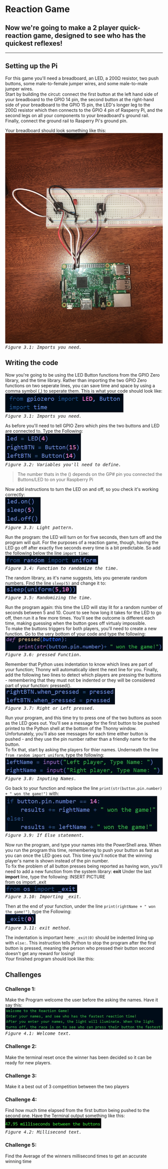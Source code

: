 # Reaction Game 
  Now we're going to make a 2 player quick-reaction game, designed to see who has the quickest reflexes!
---
---
## Setting up the Pi

  For this game you'll need a breadboard, an LED, a 200Ω resistor, two push buttons, some male-to-female jumper wires, and some male-to-male jumper wires.<br>
  Start by building the circut: connect the first button at the left hand side of your breadboard to the GPIO 14 pin, the second button at the right-hand side of your breadboard to the GPIO 15 pin, the LED's longer leg to the 200Ω resistor which then connects to the GPIO 4 pin of Rasperry Pi, and the second legs on all your components to your breadboard's ground rail. Finally, connect the ground rail to Rasperry Pi's ground pin.

Your breadboard should look something like this:
<kbd><img src="https://github.com/JustisGuin/RaspberryPi-AboutMe/blob/main/images/SettingUpThePi01.JPG"><br><i>Figure 3.1: Imports you need.</i></kbd><br>
## Writing the code

  Now you're going to be using the LED Button functions from the GPIO Zero library, and the time library. Rather than importing the two GPIO Zero functions on two seperate lines, you can save time and space by using a comma symbol (,) to seperate them. This is what your code should look like:<br>
 <kbd><img src="https://github.com/JustisGuin/RaspberryPi-AboutMe/blob/main/images/WritingTheCode01.jpg"><br><i>Figure 3.1: Imports you need.</i></kbd><br>

  As before you'll need to tell GPIO Zero which pins the two buttons and LED are connected to. Type the Following:<br>
  <kbd><img src="https://github.com/JustisGuin/RaspberryPi-AboutMe/blob/main/images/WritingTheCode02.jpg"><br><i>Figure 3.2: Variables you'll need to define.</i></kbd><br>
  >The number thats in the () depends on the GP# pin you connected the Buttons/LED to on your Raspberry Pi<br>

  Now add instructions to turn the LED on and off, so you check it's working correctly:<br>
  <kbd><img src="https://github.com/JustisGuin/RaspberryPi-AboutMe/blob/main/images/WritingTheCode03.jpg"><br><i>Figure 3.3: Light pattern.</i></kbd><br>

  Run the program: the LED will turn on for five seconds, then turn off and the program will quit. For the purposes of a reaction game, though, having the LED go off after exactly five seconds every time is a bit predictable. So add the following below the line `import time`:<br>
  <kbd><img src="https://github.com/JustisGuin/RaspberryPi-AboutMe/blob/main/images/WritingTheCode04.jpg"><br><i>Figure 3.4: Function to randomize the time.</i></kbd><br>
 
  The random library, as it's name suggests, lets you generate random numbers. Find the line `sleep(5)` and change it to:<br>
  <kbd><img src="https://github.com/JustisGuin/RaspberryPi-AboutMe/blob/main/images/WritingTheCode05.jpg"><br><i>Figure 3.5: Randomizing the time.</i></kbd><br>

  Run the program again: this time the LED will stay lit for a random number of seconds between 5 and 10. Count to see how long it takes for the LED to go off, then run it a few more times. You'll see the outcome is different each time, making guessing when the button goes off virtualy impossible.<br>
  To make the buttons triggers for both players, you'll need to create a new function. Go to the very bottom of your code and type the following:<br>
  <kbd><img src="https://github.com/JustisGuin/RaspberryPi-AboutMe/blob/main/images/WritingTheCode06.jpg"><br><i>Figure 3.6: pressed Function.</i></kbd><br>

  Remember that Python uses indentation to know which lines are part of your function; Thonny will automatically ident the next line for you. Finally, add the following two lines to detect which players are pressing the buttons - remembering that they must not be indented or they will be considered part of your function: pressed().<br>
  <kbd><img src="https://github.com/JustisGuin/RaspberryPi-AboutMe/blob/main/images/WritingTheCode07.jpg"><br><i>Figure 3.7: Right or Left pressed.</i></kbd><br>

  Run your program, and this time try to press one of the two buttons as soon as the LED goes out. You'll see a message for the first button to be pushed printed to the Python shell at the bottom of the Thonny window. Unfortunately, you'll also see messages for each time either button is pushed - and they use the pin number rather than a friendly name for the button.<br>
  To fix that, start by asking the players for thier names. Underneath the line `from random import uniform`, type the following:<br>
  <kbd><img src="https://github.com/JustisGuin/RaspberryPi-AboutMe/blob/main/images/WritingTheCode08.jpg"><br><i>Figure 3.8: Inputing Names.</i></kbd><br>
  
  Go back to your function and replace the line `print(str(button.pin.number) + " won the game!")` with:<br>
    <kbd><img src="https://github.com/JustisGuin/RaspberryPi-AboutMe/blob/main/images/WritingTheCode09.jpg"><br><i>Figure 3.9: If Else statement.</i></kbd><br>

  Now run the program, and type your names into the PowerShell area. When you run the program this time, remembering to push your button as fast as you can once the LED goes out. This time you'll notice that the winning player's name is shown instead of the pin number.<br>
  To fix the problem of all button presses being reported as having won, you'll need to add a new function from the system library: <b>exit</b> Under the last <b>import</b> line, type the following:
  INSERT PICTURE<br>
  from os import _exit<br>
  <kbd><img src="https://github.com/JustisGuin/RaspberryPi-AboutMe/blob/main/images/WritingTheCode10.jpg"><br><i>Figure 3.10: Importing _exit.</i></kbd><br>
  
Then at the end of your function, under the line `print(rightName + " won the game!")`, type the Following:<br>
  <kbd><img src="https://github.com/JustisGuin/RaspberryPi-AboutMe/blob/main/images/WritingTheCode11.jpg"><br><i>Figure 3.11: exit method.</i></kbd><br>

  The indentation is important here: `_exit(0)` should be indented lining up with `else:`. This instruction tells Python to stop the program after the first button is pressed, meaning the person who pressed their button second doesn't get any reward for losing!<br>
  Your finished program should look like this:

## Challenges
### Challenge 1:
Make the Program welcome the user before the asking the names. Have it say this:<br>
<kbd><img src="https://github.com/JustisGuin/RaspberryPi-AboutMe/blob/main/images/Challenges01.jpg"><br><i>Figure 4.1: Welcome text.</i></kbd><br>

### Challenge 2: 
Make the terminal reset once the winner has been decided so it can be ready for new players.

### Challenge 3:
Make it a best out of 3 competition between the two players

### Challenge 4:
Find how much time elapsed from the first button being pushed to the second one. Have the Terminal output something like this:<br>
<kbd><img src="https://github.com/JustisGuin/RaspberryPi-AboutMe/blob/main/images/Challenges04.jpg"><br><i>Figure 4.2: Millisecond text.</i></kbd><br>

### Challenge 5:
Find the Average of the winners millisecond times to get an accurate winning time

